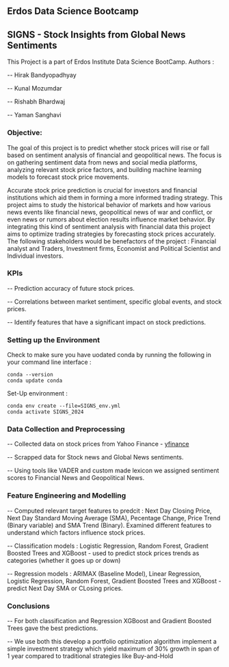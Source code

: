 ## Erdos Data Science Bootcamp  

## SIGNS - Stock Insights from Global News Sentiments

This Project is a part of Erdos Institute Data Science BootCamp.
Authors : 

-- Hirak Bandyopadhyay

-- Kunal Mozumdar

-- Rishabh Bhardwaj

-- Yaman Sanghavi


### Objective:

The goal of this project is to predict whether stock prices will rise or fall based on sentiment analysis of financial and geopolitical news. The focus is on gathering sentiment data from news and social media platforms, analyzing relevant stock price factors, and building machine learning models to forecast stock price movements.

Accurate stock price prediction is crucial for investors and financial institutions which aid them in forming a more informed trading strategy. This project aims to study the historical behavior of markets and how various news events like financial news, geopolitical news of war and conflict, or even news or rumors about election results influence market behavior. By integrating this kind of sentiment analysis with financial data this project aims to optimize trading strategies by forecasting stock prices accurately. The following stakeholders would be benefactors of the project :  Financial analyst and Traders, Investment firms, Economist and Political Scientist and Individual investors. 

### KPIs

-- Prediction accuracy of future stock prices.

-- Correlations between market sentiment, specific global events, and stock prices.

-- Identify features that have a significant impact on stock predictions. 

### 

### Setting up the Environment

Check to make sure you have uodated conda by running the following in your command line interface :
```
conda --version
conda update conda
```

Set-Up environment : 

```
conda env create --file=SIGNS_env.yml
conda activate SIGNS_2024
```


### Data Collection and Preprocessing

-- Collected data on stock prices from Yahoo Finance - [yfinance](https://pypi.org/project/yfinance/)

-- Scrapped data for Stock news and Global News sentiments. 

-- Using tools like VADER and custom made lexicon we assigned sentiment scores to Financial News and Geopolitical News. 

### Feature Engineering and Modelling

-- Computed relevant target features to predcit : Next Day Closing Price, Next Day Standard Moving Average (SMA), Pecentage Change, Price Trend (Binary variable) and SMA Trend (Binary). Examined different features to understand which factors influence stock prices.

-- Classification models : Logistic Regression, Random Forest, Gradient Boosted Trees and XGBoost - used to predict stock prices trends as categories (whether it goes up or down)

-- Regression models : ARIMAX (Baseline Model), Linear Regression, Logistic Regression, Random Forest, Gradient Boosted Trees and XGBoost - predict Next Day SMA or CLosing prices. 

### Conclusions 

-- For both classification and Regression XGBoost and Gradient Boosted Trees gave the best predictions. 

-- We use both this develop a portfolio optimization algorithm implement a simple investment strategy which yield maximum of 30% growth in span of 1 year compared to traditional strategies like Buy-and-Hold












